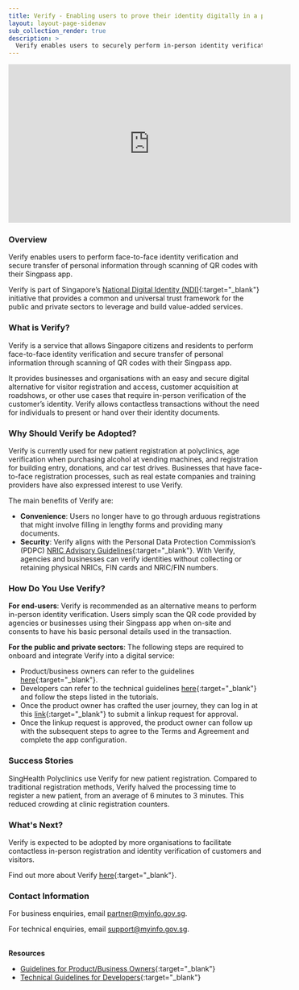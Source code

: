 ```yaml
---
title: Verify - Enabling users to prove their identity digitally in a physical setting
layout: layout-page-sidenav
sub_collection_render: true
description: >
  Verify enables users to securely perform in-person identity verification and data sharing, through scanning of QR codes with their Singpass app.
---
```


<iframe width="560" height="315" src="https://www.youtube.com/embed/Amv1Ra4Ox0U" title="YouTube video player" frameborder="0" allow="accelerometer; autoplay; clipboard-write; encrypted-media; gyroscope; picture-in-picture" allowfullscreen></iframe>

### Overview

Verify enables users to perform face-to-face identity verification and secure transfer of personal information through scanning of QR codes with their Singpass app.

Verify is part of Singapore’s [National Digital Identity (NDI)](https://www.developer.tech.gov.sg/technologies/digital-identity/national-digital-identity.html){:target="\_blank"} initiative that provides a common and universal trust framework for the public and private sectors to leverage and build value-added services.

### What is Verify?

Verify is a service that allows Singapore citizens and residents to perform face-to-face identity verification and secure transfer of personal information through scanning of QR codes with their Singpass app.

It provides businesses and organisations with an easy and secure digital alternative for visitor registration and access, customer acquisition at roadshows, or other use cases that require in-person verification of the customer’s identity. Verify allows contactless transactions without the need for individuals to present or hand over their identity documents.

### Why Should Verify be Adopted?

Verify is currently used for new patient registration at polyclinics, age verification when purchasing alcohol at vending machines, and registration for building entry, donations, and car test drives. Businesses that have face-to-face registration processes, such as real estate companies and training providers have also expressed interest to use Verify.

The main benefits of Verify are:

- **Convenience**: Users no longer have to go through arduous registrations that might involve filling in lengthy forms and providing many documents.
- **Security**: Verify aligns with the Personal Data Protection Commission’s (PDPC) [NRIC Advisory Guidelines](https://www.pdpc.gov.sg/-/media/Files/PDPC/PDF-Files/Advisory-Guidelines/Advisory-Guidelines-for-NRIC-Numbers---310818.pdf){:target="\_blank"}. With Verify, agencies and businesses can verify identities without collecting or retaining physical NRICs, FIN cards and NRIC/FIN numbers.

### How Do You Use Verify?

**For end-users**: Verify is recommended as an alternative means to perform in-person identity verification. Users simply scan the QR code provided by agencies or businesses using their Singpass app when on-site and consents to have his basic personal details used in the transaction.

**For the public and private sectors**: The following steps are required to onboard and integrate Verify into a digital service:

- Product/business owners can refer to the guidelines [here](https://api.singpass.gov.sg/library/verify/business/implementation-key-principles){:target="\_blank"}.
- Developers can refer to the technical guidelines [here](https://api.singpass.gov.sg/library/verify/developers/overview){:target="\_blank"} and follow the steps listed in the tutorials.
- Once the product owner has crafted the user journey, they can log in at this [link](https://api.singpass.gov.sg/){:target="\_blank"} to submit a linkup request for approval.
- Once the linkup request is approved, the product owner can follow up with the subsequent steps to agree to the Terms and Agreement and complete the app configuration.

### Success Stories

SingHealth Polyclinics use Verify for new patient registration. Compared to traditional registration methods, Verify halved the processing time to register a new patient, from an average of 6 minutes to 3 minutes. This reduced crowding at clinic registration counters.

### What's Next?

Verify is expected to be adopted by more organisations to facilitate contactless in-person registration and identity verification of customers and visitors.

Find out more about Verify [here](https://api.singpass.gov.sg/library/verify/business/introduction){:target="\_blank"}.

### Contact Information

For business enquiries, email <partner@myinfo.gov.sg>.

For technical enquiries, email <support@myinfo.gov.sg>.

<br/>**Resources**

- [Guidelines for Product/Business Owners](https://api.singpass.gov.sg/library/verify/business/implementation-key-principles){:target="\_blank"}
- [Technical Guidelines for Developers](https://api.singpass.gov.sg/library/verify/developers/overview){:target="\_blank"}
